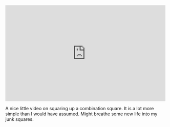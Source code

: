 <iframe src="http://blip.tv/play/gcozgraibgI.x?p=1" width="500" height="301" frameborder="0" allowfullscreen></iframe><embed type="application/x-shockwave-flash" src="http://a.blip.tv/api.swf#gcozgraibgI" style="display:none"></embed>

A nice little video on squaring up a combination square. It is a lot more simple than I would have assumed. Might breathe some new life into my junk squares.
